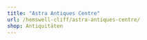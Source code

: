 ```yaml
---
title: "Astra Antiques Centre"
url: /hemswell-cliff/astra-antiques-centre/
shop: Antiquitäten
---
```

